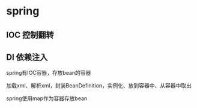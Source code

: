 # spring

## IOC 控制翻转

## DI 依赖注入

spring有IOC容器，存放bean的容器

加载xml、解析xml，封装BeanDefinition，实例化、放到容器中、从容器中取出

spring使用map作为容器存放bean